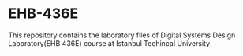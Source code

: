 # EHB-436E
This repository contains the laboratory files of Digital Systems Design Laboratory(EHB 436E) course at Istanbul Techincal University
